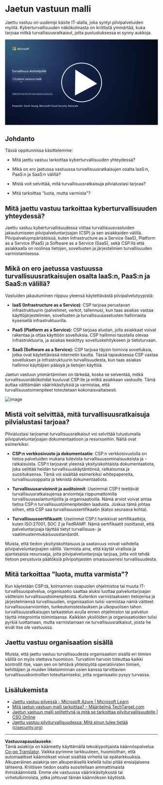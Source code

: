 <!--
CO_OP_TRANSLATOR_METADATA:
{
  "original_hash": "a48db640d80c786b928ca178c414f084",
  "translation_date": "2025-09-03T21:04:50+00:00",
  "source_file": "1.6 Shared responsibility model.md",
  "language_code": "fi"
}
-->
# Jaetun vastuun malli

Jaettu vastuu on uudempi käsite IT-alalla, joka syntyi pilvipalveluiden myötä. Kyberturvallisuuden näkökulmasta on kriittistä ymmärtää, kuka tarjoaa mitkä turvallisuusratkaisut, jotta puolustuksessa ei synny aukkoja.

[![Katso video](../../translated_images/1-6_placeholder.e5f314ee81b946d2e99745a3aa36e96432cc432ceaf4b20df35aa84d62ce2408.fi.png)](https://learn-video.azurefd.net/vod/player?id=20bf114b-e90d-428e-ae62-81aa9e9a7175)

## Johdanto

Tässä oppitunnissa käsittelemme:

- Mitä jaettu vastuu tarkoittaa kyberturvallisuuden yhteydessä?

- Mikä on ero jaetussa vastuussa turvallisuusratkaisujen osalta IaaS:n, PaaS:n ja SaaS:n välillä?

- Mistä voit selvittää, mitä turvallisuusratkaisuja pilvialustasi tarjoaa?

- Mitä tarkoittaa "luota, mutta varmista"?

## Mitä jaettu vastuu tarkoittaa kyberturvallisuuden yhteydessä?

Jaettu vastuu kyberturvallisuudessa viittaa turvallisuusvastuiden jakautumiseen pilvipalveluntarjoajan (CSP) ja sen asiakkaiden välillä. Pilvipalveluympäristöissä, kuten Infrastructure as a Service (IaaS), Platform as a Service (PaaS) ja Software as a Service (SaaS), sekä CSP:llä että asiakkaalla on roolinsa tietojen, sovellusten ja järjestelmien turvallisuuden varmistamisessa.

## Mikä on ero jaetussa vastuussa turvallisuusratkaisujen osalta IaaS:n, PaaS:n ja SaaS:n välillä?

Vastuiden jakautuminen riippuu yleensä käytettävästä pilvipalvelutyypistä:

- **IaaS (Infrastructure as a Service)**: CSP tarjoaa perustavan infrastruktuurin (palvelimet, verkot, tallennus), kun taas asiakas vastaa käyttöjärjestelmien, sovellusten ja turvallisuusasetusten hallinnasta kyseisellä infrastruktuurilla.

- **PaaS (Platform as a Service):** CSP tarjoaa alustan, jolla asiakkaat voivat rakentaa ja ottaa käyttöön sovelluksia. CSP hallinnoi taustalla olevaa infrastruktuuria, ja asiakas keskittyy sovelluskehitykseen ja tietoturvaan.

- **SaaS (Software as a Service):** CSP tarjoaa täysin toimivia sovelluksia, jotka ovat käytettävissä internetin kautta. Tässä tapauksessa CSP vastaa sovelluksen ja infrastruktuurin turvallisuudesta, kun taas asiakas hallinnoi käyttäjien pääsyä ja tietojen käyttöä.

Jaetun vastuun ymmärtäminen on tärkeää, koska se selventää, mitkä turvallisuusnäkökohdat kuuluvat CSP:lle ja mitkä asiakkaan vastuulle. Tämä auttaa välttämään väärinkäsityksiä ja varmistaa, että turvallisuustoimenpiteet toteutetaan kokonaisvaltaisesti.

![image](https://github.com/microsoft/Security-101/assets/139931591/7229a633-ec03-44d3-aa74-6c9810f5c47b)

## Mistä voit selvittää, mitä turvallisuusratkaisuja pilvialustasi tarjoaa?

Pilvialustasi tarjoamat turvallisuusratkaisut voi selvittää tutustumalla pilvipalveluntarjoajan dokumentaatioon ja resursseihin. Näitä ovat esimerkiksi:

- **CSP:n verkkosivusto ja dokumentaatio**: CSP:n verkkosivustolla on tietoa palveluiden mukana tulevista turvallisuusominaisuuksista ja -ratkaisuista. CSP:t tarjoavat yleensä yksityiskohtaista dokumentaatiota, joka selittää heidän turvallisuuskäytäntönsä, ratkaisunsa ja suosituksensa. Tämä voi sisältää esimerkiksi whitepapereita, turvallisuusoppaita ja teknistä dokumentaatiota.

- **Turvallisuusarvioinnit ja auditoinnit**: Useimmat CSP:t teettävät turvallisuusratkaisujensa arviointeja riippumattomilla turvallisuusasiantuntijoilla ja organisaatioilla. Nämä arviot voivat antaa tietoa CSP:n turvallisuustoimenpiteiden laadusta. Joskus tämä johtaa siihen, että CSP saa turvallisuussertifikaatin (katso seuraava kohta).

- **Turvallisuussertifikaatit**: Useimmat CSP:t hankkivat sertifikaatteja, kuten ISO:27001, SOC 2 ja FedRAMP. Nämä sertifikaatit osoittavat, että palveluntarjoaja täyttää tietyt turvallisuus- ja vaatimustenmukaisuusstandardit.

Muista, että tiedon yksityiskohtaisuus ja saatavuus voivat vaihdella pilvipalveluntarjoajien välillä. Varmista aina, että käytät virallisia ja ajantasaisia resursseja, joita pilvipalveluntarjoaja tarjoaa, jotta voit tehdä tietoon perustuvia päätöksiä pilvipohjaisten omaisuuseriesi turvallisuudesta.

## Mitä tarkoittaa "luota, mutta varmista"?

Kun käytetään CSP:tä, kolmannen osapuolen ohjelmistoa tai muuta IT-turvallisuuspalvelua, organisaatio saattaa aluksi luottaa palveluntarjoajan väitteisiin turvallisuustoimenpiteistä. Kuitenkin varmistaakseen tietojensa ja järjestelmiensä turvallisuuden, organisaation tulisi varmistaa nämä väitteet turvallisuusarviointien, tunkeutumistestauksen ja ulkopuolisen tahon turvallisuusratkaisujen tarkastelun avulla ennen ohjelmiston tai palvelun täyttä integrointia toimintaansa. Kaikkien yksilöiden ja organisaatioiden tulisi pyrkiä luottamaan, mutta varmistamaan ne turvallisuusratkaisut, joista he eivät itse ole vastuussa.

## Jaettu vastuu organisaation sisällä

Muista, että jaettu vastuu turvallisuudesta organisaation sisällä eri tiimien välillä on myös otettava huomioon. Turvatiimi harvoin toteuttaa kaikki kontrollit itse, vaan sen on tehtävä yhteistyötä operatiivisten tiimien, kehittäjien ja muiden liiketoiminnan osien kanssa tarvittavien turvallisuuskontrollien toteuttamiseksi, jotta organisaatio pysyy turvassa.

## Lisälukemista
- [Jaettu vastuu pilvessä - Microsoft Azure | Microsoft Learn](https://learn.microsoft.com/azure/security/fundamentals/shared-responsibility?WT.mc_id=academic-96948-sayoung)
- [Mitä jaetun vastuun malli tarkoittaa? – Määritelmä TechTarget.com](https://www.techtarget.com/searchcloudcomputing/definition/shared-responsibility-model)
- [Jaetun vastuun malli selitettynä ja mitä se tarkoittaa pilviturvallisuudelle | CSO Online](https://www.csoonline.com/article/570779/the-shared-responsibility-model-explained-and-what-it-means-for-cloud-security.html)
- [Jaettu vastuu pilviturvallisuudessa: Mitä sinun tulee tietää (cisecurity.org)](https://www.cisecurity.org/insights/blog/shared-responsibility-cloud-security-what-you-need-to-know)

---

**Vastuuvapauslauseke**:  
Tämä asiakirja on käännetty käyttämällä tekoälypohjaista käännöspalvelua [Co-op Translator](https://github.com/Azure/co-op-translator). Vaikka pyrimme tarkkuuteen, huomioithan, että automaattiset käännökset voivat sisältää virheitä tai epätarkkuuksia. Alkuperäinen asiakirja sen alkuperäisellä kielellä tulisi pitää ensisijaisena lähteenä. Kriittisen tiedon osalta suositellaan ammattimaista ihmiskäännöstä. Emme ole vastuussa väärinkäsityksistä tai virhetulkinnoista, jotka johtuvat tämän käännöksen käytöstä.